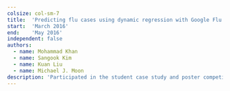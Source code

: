 ```yaml
---
colsize: col-sm-7
title:  'Predicting flu cases using dynamic regression with Google Flu Trend'
start:  'March 2016'
end:    'May 2016'
independent: false
authors:
  - name: Mohammad Khan
  - name: Sangook Kim
  - name: Kuan Liu
  - name: Michael J. Moon
description: 'Participated in the student case study and poster competition where the objective was to assess association between GFT predictions and actual respiratory illnesses and to construct a prediction model for influenza outbreaks. Developed multiple ARIMA-based times series prediction models and implemented cross-validation algorithms to compare them with dynamic regression models. Also, designed, developed, and presented the final poster presenting the study methods and results using Microsoft PowerPoint and R.'
---
```

